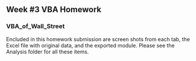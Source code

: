 ## Week #3 VBA Homework

### VBA_of_Wall_Street

Encluded in this homework submission are screen shots from each tab, the Excel file with original data, and the exported module.  Please see the Analysis folder for all these items.
